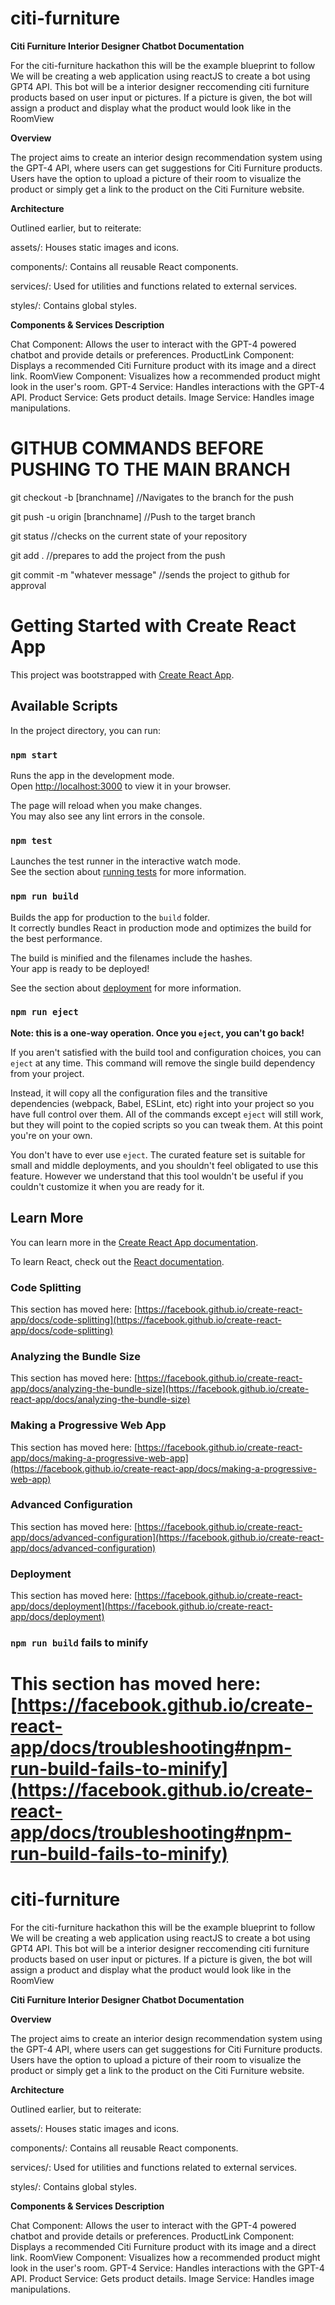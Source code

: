 # citi-furniture
**Citi Furniture Interior Designer Chatbot Documentation**

For the citi-furniture hackathon this will be the example blueprint to follow
We will be creating a web application using reactJS to create a bot using GPT4 API.
This bot will be a interior designer reccomending citi furniture products based on user input or pictures. If a picture is given, the bot will assign a product and display what the product would look like in the RoomView



**Overview**

The project aims to create an interior design recommendation system using the GPT-4 API, where users can get suggestions for Citi Furniture products. Users have the option to upload a picture of their room to visualize the product or simply get a link to the product on the Citi Furniture website.

**Architecture**

Outlined earlier, but to reiterate:

assets/: Houses static images and icons.

components/: Contains all reusable React components.

services/: Used for utilities and functions related to external services.

styles/: Contains global styles.



**Components & Services Description**

Chat Component: Allows the user to interact with the GPT-4 powered chatbot and provide details or preferences.
ProductLink Component: Displays a recommended Citi Furniture product with its image and a direct link.
RoomView Component: Visualizes how a recommended product might look in the user's room.
GPT-4 Service: Handles interactions with the GPT-4 API.
Product Service: Gets product details.
Image Service: Handles image manipulations.




# GITHUB COMMANDS BEFORE PUSHING TO THE MAIN BRANCH

git checkout -b [branchname] //Navigates to the branch for the push

git push -u origin [branchname] //Push to the target branch

git status //checks on the current state of your repository

git add . //prepares to add the project from the push

git  commit -m "whatever message" //sends the project to github for approval



# Getting Started with Create React App

This project was bootstrapped with [Create React App](https://github.com/facebook/create-react-app).

## Available Scripts

In the project directory, you can run:

### `npm start`

Runs the app in the development mode.\
Open [http://localhost:3000](http://localhost:3000) to view it in your browser.

The page will reload when you make changes.\
You may also see any lint errors in the console.

### `npm test`

Launches the test runner in the interactive watch mode.\
See the section about [running tests](https://facebook.github.io/create-react-app/docs/running-tests) for more information.

### `npm run build`

Builds the app for production to the `build` folder.\
It correctly bundles React in production mode and optimizes the build for the best performance.

The build is minified and the filenames include the hashes.\
Your app is ready to be deployed!

See the section about [deployment](https://facebook.github.io/create-react-app/docs/deployment) for more information.

### `npm run eject`

**Note: this is a one-way operation. Once you `eject`, you can't go back!**

If you aren't satisfied with the build tool and configuration choices, you can `eject` at any time. This command will remove the single build dependency from your project.

Instead, it will copy all the configuration files and the transitive dependencies (webpack, Babel, ESLint, etc) right into your project so you have full control over them. All of the commands except `eject` will still work, but they will point to the copied scripts so you can tweak them. At this point you're on your own.

You don't have to ever use `eject`. The curated feature set is suitable for small and middle deployments, and you shouldn't feel obligated to use this feature. However we understand that this tool wouldn't be useful if you couldn't customize it when you are ready for it.

## Learn More

You can learn more in the [Create React App documentation](https://facebook.github.io/create-react-app/docs/getting-started).

To learn React, check out the [React documentation](https://reactjs.org/).

### Code Splitting

This section has moved here: [https://facebook.github.io/create-react-app/docs/code-splitting](https://facebook.github.io/create-react-app/docs/code-splitting)

### Analyzing the Bundle Size

This section has moved here: [https://facebook.github.io/create-react-app/docs/analyzing-the-bundle-size](https://facebook.github.io/create-react-app/docs/analyzing-the-bundle-size)

### Making a Progressive Web App

This section has moved here: [https://facebook.github.io/create-react-app/docs/making-a-progressive-web-app](https://facebook.github.io/create-react-app/docs/making-a-progressive-web-app)

### Advanced Configuration

This section has moved here: [https://facebook.github.io/create-react-app/docs/advanced-configuration](https://facebook.github.io/create-react-app/docs/advanced-configuration)

### Deployment

This section has moved here: [https://facebook.github.io/create-react-app/docs/deployment](https://facebook.github.io/create-react-app/docs/deployment)

### `npm run build` fails to minify

This section has moved here: [https://facebook.github.io/create-react-app/docs/troubleshooting#npm-run-build-fails-to-minify](https://facebook.github.io/create-react-app/docs/troubleshooting#npm-run-build-fails-to-minify)
=======
# citi-furniture

For the citi-furniture hackathon this will be the example blueprint to follow
We will be creating a web application using reactJS to create a bot using GPT4 API.
This bot will be a interior designer reccomending citi furniture products based on user input or pictures. If a picture is given, the bot will assign a product and display what the product would look like in the RoomView

**Citi Furniture Interior Designer Chatbot Documentation**

**Overview**

The project aims to create an interior design recommendation system using the GPT-4 API, where users can get suggestions for Citi Furniture products. Users have the option to upload a picture of their room to visualize the product or simply get a link to the product on the Citi Furniture website.

**Architecture**

Outlined earlier, but to reiterate:

assets/: Houses static images and icons.

components/: Contains all reusable React components.

services/: Used for utilities and functions related to external services.

styles/: Contains global styles.



**Components & Services Description**

Chat Component: Allows the user to interact with the GPT-4 powered chatbot and provide details or preferences.
ProductLink Component: Displays a recommended Citi Furniture product with its image and a direct link.
RoomView Component: Visualizes how a recommended product might look in the user's room.
GPT-4 Service: Handles interactions with the GPT-4 API.
Product Service: Gets product details.
Image Service: Handles image manipulations.


